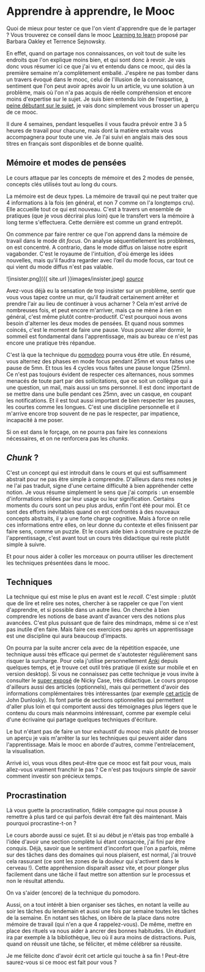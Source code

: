 # Apprendre à apprendre, le Mooc

Quoi de mieux pour tester ce que l'on vient d'apprendre que de le partager ? 
Vous trouverez ce conseil dans le mooc [Learning to learn](https://www.coursera.org/learn/learning-how-to-learn/home/welcome) proposé par Barbara Oakley et Terrence Sejnowsky. 

En effet, quand on partage nos connaissances, on voit tout de suite les endroits que l'on explique moins bien, et qui sont donc à revoir. 
Je vais donc vous résumer ici ce que j'ai vu et entendu dans ce mooc, qui dès la première semaine m'a complètement emballé. 
J'espère ne pas tomber dans un travers évoqué dans le mooc, celui de l'illusion de la connaissance, sentiment que l'on peut avoir après avoir lu un article, vu une solution à un problème, mais où l'on n'a pas acquis de réelle compréhension et encore moins d'expertise sur le sujet. 
Je suis bien entendu loin de l'expertise, [à peine débutant sur le sujet](https://fr.wikipedia.org/wiki/Effet_Dunning-Kruger), je vais donc simplement vous brosser un aperçu de ce mooc. 

Il dure 4 semaines, pendant lesquelles il vous faudra prévoir entre 3 à 5 heures de travail pour chacune, mais dont la matière extraite vous accompagnera pour toute une vie. 
Je l'ai suivi en anglais mais des sous titres en français sont disponibles et de bonne qualité. 

## Mémoire et modes de pensées

Le cours attaque par les concepts de mémoire et des 2 modes de pensée, concepts clés utilisés tout au long du cours. 

La mémoire est de deux types. 
La mémoire de travail qui ne peut traiter que 4 informations à la fois (en général, et non 7 comme on l'a longtemps cru). 
Elle accueille tout ce qui est nouveau. 
C'est à travers un ensemble de pratiques (que je vous décrirai plus loin) que le transfert vers la mémoire à long terme s'effectuera. 
Cette dernière est comme un grand entrepôt. 

On commence par faire rentrer ce que l'on apprend dans la mémoire de travail dans le mode dit *focus*. 
On analyse séquentiellement les problèmes, on est concentré. 
A contrario, dans le mode diffus on laisse notre esprit vagabonder. 
C'est le royaume de l'intuition, d'où émerge les idées nouvelles, mais qu'il faudra regarder avec l’œil du mode focus, car tout ce qui vient du mode diffus n'est pas valable. 

![insister.png]({{ site.url }}images/insister.jpeg)
_[source](https://www.pexels.com/fr-fr/photo/lumineux-aube-soleil-couchant-homme-4496727/)_

Avez-vous déjà eu la sensation de trop insister sur un problème, sentir que vous vous tapez contre un mur, qu'il faudrait certainement arrêter et prendre l'air au lieu de continuer à vous acharner ? Cela m'est arrivé de nombreuses fois, et peut encore m'arriver, mais ça ne mène à rien en général, c'est même plutôt contre-productif. C'est pourquoi nous avons besoin d'alterner les deux modes de pensées. 
Et quand nous sommes coincés, c'est le moment de faire une pause. 
Vous pouvez aller dormir, le sommeil est fondamental dans l'apprentissage, mais au bureau ce n'est pas encore une pratique très répandue. 

C'est là que la technique du [pomodoro](https://fr.wikipedia.org/wiki/Technique_Pomodoro) pourra vous être utile. 
En résumé, vous alternez des phases en mode focus pendant 25mn et vous faites une pause de 5mn. 
Et tous les 4 cycles vous faites une pause longue (25mn).
Ce n'est pas toujours évident de respecter ces alternances, nous sommes menacés de toute part par des sollicitations, que ce soit un collègue qui a une question, un mail, mais aussi un sms personnel. 
Il est donc important de se mettre dans une bulle pendant ces 25mn, avec un casque, en coupant les notifications. 
Et il est tout aussi important de bien respecter les pauses, les courtes comme les longues. 
C'est une discipline personnelle et il m'arrive encore trop souvent de ne pas le respecter, par impatience, incapacité à me poser. 

Si on est dans le forçage, on ne pourra pas faire les connexions nécessaires, et on ne renforcera pas les *chunks*. 

## *Chunk* ? 

C'est un concept qui est introduit dans le cours et qui est suffisamment abstrait pour ne pas être simple à comprendre. 
D'ailleurs dans mes notes je ne l'ai pas traduit, signe d'une certaine difficulté à bien appréhender cette notion. 
Je vous résume simplement le sens que j'ai compris : un ensemble d'informations reliées par leur usage ou leur signification. 
Certains moments du cours sont un peu plus ardus, enfin l'ont été pour moi. Et ce sont des efforts inévitables quand on est confrontés à des nouveaux concepts abstraits, il y a une forte charge cognitive. 
Mais à force on relie ces informations entre elles, on leur donne du contexte et elles finissent par faire sens, comme un puzzle. 
Et le cours aide bien à construire ce puzzle de l'apprentissage, c'est avant tout un cours très didactique qui reste plutôt simple à suivre. 

Et pour nous aider à coller les morceaux on pourra utiliser les directement les techniques présentées dans le mooc.

## Techniques 


La technique qui est mise le plus en avant est le *recall*.
C'est simple : plutôt que de lire et relire ses notes, chercher à se rappeler ce que l'on vient d'apprendre, et si possible dans un autre lieu. 
On cherche à bien comprendre les notions de base avant d'avancer vers des notions plus avancées. 
C'est plus puissant que de faire des mindmaps, même si ce n'est pas inutile d'en faire. 
Mais faire ces exercices peu après un apprentissage est une discipline qui aura beaucoup d'impacts. 

On pourra par la suite ancrer cela avec de la répétition espacée, une technique aussi très efficace qui permet de s'autotester régulièrement sans risquer la surcharge. Pour cela j'utilise personnellement [Anki](https://apps.ankiweb.net/) depuis quelques temps, et je trouve cet outil très pratique (il existe sur mobile et en version desktop). Si vous ne connaissez pas cette technique je vous invite à consulter le [super exposé](https://ncase.me/remember/) de Nicky Case, très didactique. 
Le cours propose d'ailleurs aussi des articles (optionnels), mais qui permettent d'avoir des informations complémentaires très intéressantes (par exemple [cet article](https://www.aft.org/sites/default/files/periodicals/dunlosky.pdf) de John Dunlosky). 
Ils font partie de sections optionnelles qui permettent d'aller plus loin et qui comportent aussi des témoignages plus légers que le contenu du cours mais néanmoins intéressant, comme par exemple celui d'une écrivaine qui partage quelques techniques d'écriture. 

Le but n'étant pas de faire un tour exhaustif du mooc mais plutôt de brosser un aperçu je vais m'arrêter la sur les techniques qui peuvent aider dans l'apprentissage. 
Mais le mooc en aborde d'autres, comme l'entrelacement, la visualisation. 

Arrivé ici, vous vous dites peut-être que ce mooc est fait pour vous, mais allez-vous vraiment franchir le pas ? 
Ce n'est pas toujours simple de savoir comment investir son précieux temps. 

## Procrastination

Là vous guette la procrastination, fidèle compagne qui nous pousse à remettre à plus tard ce qui parfois devrait être fait dès maintenant. 
Mais pourquoi procrastine-t-on ? 

Le cours aborde aussi ce sujet. 
Et si au début je n'étais pas trop emballé à l'idée d'avoir une section complète lui étant consacrée, j'ai fini par être conquis. 
Déjà, savoir que le sentiment d'inconfort que l'on a parfois, même sur des tâches dans des domaines qui nous plaisent, est normal, j'ai trouvé cela rassurant (ce sont les zones de la douleur qui s'activent dans le cerveau !). 
Cette appréhension disparaît assez vite, et pour plonger plus facilement dans une tâche il faut mettre son attention sur le processus et non le résultat attendu. 

On va s'aider (encore) de la technique du pomodoro. 

Aussi, on a tout intérêt à bien organiser ses tâches, en notant la veille au soir les tâches du lendemain et aussi une fois par semaine toutes les tâches de la semaine. 
En notant ses tâches, on libère de la place dans notre mémoire de travail (qui n'en a que 4 rappelez-vous). 
De même, mettre en place des rituels va nous aider à ancrer des bonnes habitudes. 
Un étudiant ira par exemple à la  bibliothèque, lieu où il aura moins de distractions. 
Puis, quand on réussit une tâche, se féliciter, et même célébrer sa réussite. 

Je me félicite donc d'avoir écrit cet article qui touche à sa fin ! 
Peut-être saurez-vous si ce mooc est fait pour vous ? 